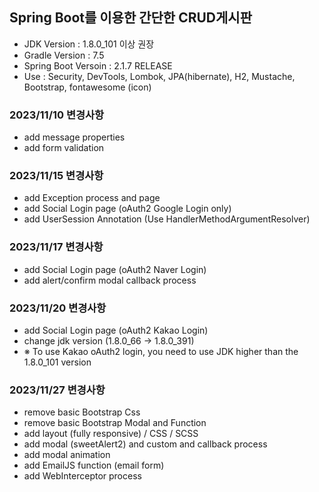 ## Spring Boot를 이용한 간단한 CRUD게시판

- JDK Version : 1.8.0_101 이상 권장
- Gradle Version : 7.5
- Spring Boot Versoin : 2.1.7 RELEASE
- Use : Security, DevTools, Lombok, JPA(hibernate), H2, Mustache, Bootstrap, fontawesome (icon)

### 2023/11/10 변경사항

- add message properties
- add form validation

### 2023/11/15 변경사항

- add Exception process and page
- add Social Login page (oAuth2 Google Login only)
- add UserSession Annotation (Use HandlerMethodArgumentResolver)

### 2023/11/17 변경사항

- add Social Login page (oAuth2 Naver Login)
- add alert/confirm modal callback process

### 2023/11/20 변경사항

- add Social Login page (oAuth2 Kakao Login)
- change jdk version (1.8.0_66 -> 1.8.0_391)
- ※ To use Kakao oAuth2 login, you need to use JDK higher than the 1.8.0_101 version

### 2023/11/27 변경사항

- remove basic Bootstrap Css
- remove basic Bootstrap Modal and Function
- add layout (fully responsive) / CSS / SCSS
- add modal (sweetAlert2) and custom and callback process
- add modal animation
- add EmailJS function (email form)
- add WebInterceptor process